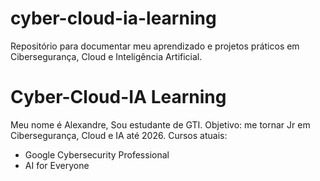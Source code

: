 # cyber-cloud-ia-learning
Repositório para documentar meu aprendizado e projetos práticos em Cibersegurança, Cloud e Inteligência Artificial.
# Cyber-Cloud-IA Learning
Meu nome é Alexandre, Sou estudante de GTI.
Objetivo: me tornar Jr em Cibersegurança, Cloud e IA até 2026.
Cursos atuais:
- Google Cybersecurity Professional
- AI for Everyone
